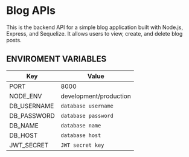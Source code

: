 # Blog APIs
This is the backend API for a simple blog application built with Node.js, Express, and Sequelize. It allows users to view, create, and delete blog posts.

## ENVIROMENT VARIABLES

| Key         | Value                  |
| ----------- | ---------------------- |
| PORT        | 8000                   |
| NODE_ENV    | development/production |
| DB_USERNAME | `database username`    |
| DB_PASSWORD | `database password`    |
| DB_NAME     | `database name`        |
| DB_HOST     | `database host`        |
| JWT_SECRET  | `JWT secret key`       |
